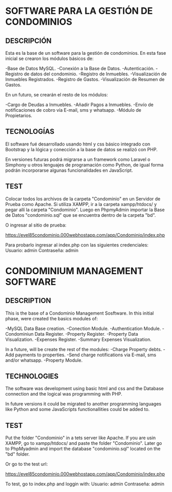 # SOFTWARE PARA LA GESTIÓN DE CONDOMINIOS

## DESCRIPCIÓN
Esta es la base de un software para la gestión de
condominios. En esta fase inicial se crearon los 
módulos básicos de:

-Base de Datos MySQL.
-Conexión a la Base de Datos.
-Autenticación.
-Registro de datos del condominio.
-Registro de Inmuebles.
-Visualización de Inmuebles Registrados.
-Registro de Gastos.
-Visualización de Resumen de Gastos.

En un futuro, se crearán el resto de los módulos:

-Cargo de Deudas a Inmuebles.
-Añadir Pagos a Inmuebles.
-Envío de notificaciones de cobro vía E-mail, sms y
whatsapp.
-Módulo de Propietarios.

## TECNOLOGÍAS
El software fué desarrollado usando html y css básico
integrado con Bootstrap y la lógica y conección a la 
base de datos se realizó con PHP.

En versiones futuras podrá migrarse a un framework como
Laravel o Simphony u otros lenguajes de programación como 
Python, de igual forma podrán incorporarse algunas 
funcionalidades en JavaScript.

## TEST
Colocar todos los archivos de la carpeta "Condominio" en un Servidor de Prueba como Apache.
Si utiliza XAMPP, ir a la carpeta xampp/htdocs/ y pegar allí la carpeta "Condominio".
Luego en PhpmyAdmin importar la Base de Datos "condominio.sql" que se encuentra dentro de la carpeta "bd".

O ingresar al sitio de prueba:

https://evel85condominio.000webhostapp.com/app/Condominio/index.php

Para probarlo ingresar al index.php con las siguientes credenciales:
Usuario: admin
Contraseña: admin

# CONDOMINIUM MANAGEMENT SOFTWARE

## DESCRIPTION
This is the base of a Condominio Management Sosftware.
In this initial phase, were created the basics modules of:

-MySQL Data Base creation.
-Conection Module.
-Authentication Module.
-Condominiun Data Register.
-Property Register.
-Property Data Visualization.
-Expenses Register.
-Summary Expenses Visualization.

In a future, will be create the rest of the modules:
-Charge Property debts.
-Add payments to properties.
-Send charge notifications via E-mail, sms and/or whatsapp.
-Property Module.

## TECHNOLOGIES
The software was development using basic html and css and the
Database connection and the logical was programming with PHP.

In future versions it could be migrated to another programming
languages like Python and some JavaScripts functionallities could
be added to.

## TEST
Put the folder "Condominio" in a tets server like Apache.
If you are usin XAMPP, go to xampp/htdocs/ and paste the folder "Condominio".
Later go to PhpMyadmin and import the database "condominio.sql" located on the "bd" folder.

Or go to the test url:

https://evel85condominio.000webhostapp.com/app/Condominio/index.php

To test, go to index.php and loggin with:
Usuario: admin
Contraseña: admin
